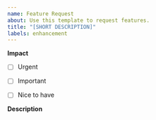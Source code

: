 ```yaml
---
name: Feature Request
about: Use this template to request features.
title: "[SHORT DESCRIPTION]"
labels: enhancement
---
```


<!-- CONSIDER SPONSORING THIS PROJECT TO SPEED UP THE PROCESS -->


**Impact**

<!-- PLEASE [x] CHECK THE BOX BELOW IF THE STATEMENT IS CORRECT -->

- [ ] Urgent <!-- this feature is only relevant during a specific timeframe -->
- [ ] Important <!-- this feature is important and shouldn't be missed -->
- [ ] Nice to have <!-- this feature would be nice to have if possible -->


**Description**

<!-- PLEASE DESCRIBE THE FEATURE -->
